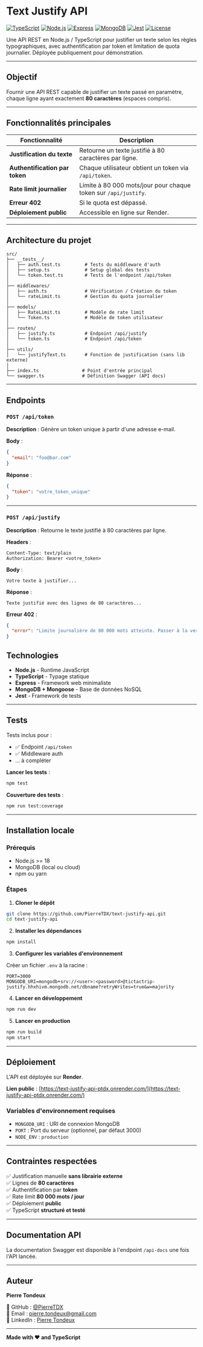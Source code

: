 # Text Justify API

[![TypeScript](https://img.shields.io/badge/TypeScript-5.0-blue.svg)](https://www.typescriptlang.org/)
[![Node.js](https://img.shields.io/badge/Node.js-18+-green.svg)](https://nodejs.org/)
[![Express](https://img.shields.io/badge/Express-4.x-lightgrey.svg)](https://expressjs.com/)
[![MongoDB](https://img.shields.io/badge/MongoDB-6.0-green.svg)](https://www.mongodb.com/)
[![Jest](https://img.shields.io/badge/Jest-29.x-red.svg)](https://jestjs.io/)
[![License](https://img.shields.io/badge/license-MIT-blue.svg)](LICENSE)

Une API REST en Node.js / TypeScript pour justifier un texte selon les règles typographiques, avec authentification par token et limitation de quota journalier. Déployée publiquement pour démonstration.

---

## Objectif

Fournir une API REST capable de justifier un texte passé en paramètre, chaque ligne ayant exactement **80 caractères** (espaces compris).

---

## Fonctionnalités principales

| Fonctionnalité | Description |
|----------------|-------------|
| **Justification du texte** | Retourne un texte justifié à 80 caractères par ligne. |
| **Authentification par token** | Chaque utilisateur obtient un token via `/api/token`. |
| **Rate limit journalier** | Limite à 80 000 mots/jour pour chaque token sur `/api/justify`. |
| **Erreur 402** | Si le quota est dépassé. |
| **Déploiement public** | Accessible en ligne sur Render. |

---

## Architecture du projet
```
src/
├── __tests__/
│   ├── auth.test.ts         # Tests du middleware d'auth
│   ├── setup.ts             # Setup global des tests
│   └── token.test.ts        # Tests de l'endpoint /api/token
│
├── middlewares/
│   ├── auth.ts              # Vérification / Création du token
│   └── rateLimit.ts         # Gestion du quota journalier
│
├── models/
│   ├── RateLimit.ts         # Modèle de rate limit
│   └── Token.ts             # Modèle de token utilisateur
│
├── routes/
│   ├── justify.ts           # Endpoint /api/justify
│   └── token.ts             # Endpoint /api/token
│
├── utils/
│   └── justifyText.ts       # Fonction de justification (sans lib externe)
│
├── index.ts                # Point d'entrée principal
└── swagger.ts              # Définition Swagger (API docs)

```

---

## Endpoints

### `POST /api/token`

**Description** : Génère un token unique à partir d'une adresse e-mail.

**Body** :
```json
{
  "email": "foo@bar.com"
}
```

**Réponse** :
```json
{
  "token": "votre_token_unique"
}
```

---

### `POST /api/justify`

**Description** : Retourne le texte justifié à 80 caractères par ligne.

**Headers** :
```
Content-Type: text/plain
Authorization: Bearer <votre_token>
```

**Body** :
```
Votre texte à justifier...
```

**Réponse** :
```
Texte justifié avec des lignes de 80 caractères...
```

**Erreur 402** :
```json
{
  "error": "Limite journalière de 80 000 mots atteinte. Passer à la version payante."
}
```

## Technologies

- **Node.js** - Runtime JavaScript
- **TypeScript** - Typage statique
- **Express** - Framework web minimaliste
- **MongoDB + Mongoose** - Base de données NoSQL
- **Jest** - Framework de tests

---

## Tests

Tests inclus pour :
- ✅ Endpoint `/api/token`
- ✅ Middleware auth
- ... à compléter

**Lancer les tests** :
```bash
npm test
```

**Couverture des tests** :
```bash
npm run test:coverage
```

---

## Installation locale

### Prérequis
- Node.js >= 18
- MongoDB (local ou cloud)
- npm ou yarn

### Étapes

1. **Cloner le dépôt**
```bash
git clone https://github.com/PierreTDX/text-justify-api.git
cd text-justify-api
```

2. **Installer les dépendances**
```bash
npm install
```

3. **Configurer les variables d'environnement**

Créer un fichier `.env` à la racine :
```env
PORT=3000
MONGODB_URI=mongodb+srv://<user>:<password>@tictactrip-justify.hhxhivm.mongodb.net/dbname?retryWrites=true&w=majority
```

4. **Lancer en développement**
```bash
npm run dev
```

5. **Lancer en production**
```bash
npm run build
npm start
```

---

## Déploiement

L'API est déployée sur **Render**.

**Lien public** : [https://text-justify-api-ptdx.onrender.com/](https://text-justify-api-ptdx.onrender.com/)

### Variables d'environnement requises
- `MONGODB_URI` : URI de connexion MongoDB
- `PORT` : Port du serveur (optionnel, par défaut 3000)
- `NODE_ENV` : `production`

---

## Contraintes respectées

✅ Justification manuelle **sans librairie externe**  
✅ Lignes de **80 caractères**  
✅ Authentification par **token**  
✅ Rate limit **80 000 mots / jour**  
✅ Déploiement **public**  
✅ TypeScript **structuré et testé**

---

## Documentation API

La documentation Swagger est disponible à l'endpoint `/api-docs` une fois l'API lancée.

---

## Auteur

**Pierre Tondeux**

🔗 GitHub : [@PierreTDX](https://github.com/PierreTDX)  
📧 Email : pierre.tondeux@gmail.com  
💼 LinkedIn : [Pierre Tondeux](https://linkedin.com/in/pierre-tondeux)

---


**Made with ❤️ and TypeScript**